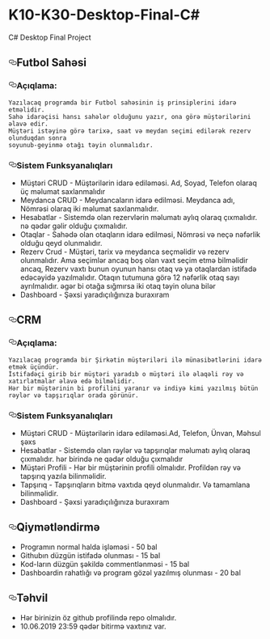 # K10-K30-Desktop-Final-C#
<article class="markdown-body entry-content p-5" itemprop="text">
<p>C# Desktop Final Project</p>
<h1><a id="user-content-futbol-sahəsi" class="anchor" aria-hidden="true" href="#futbol-sahəsi"><svg class="octicon octicon-link" viewBox="0 0 16 16" version="1.1" width="16" height="16" aria-hidden="true"><path fill-rule="evenodd" d="M4 9h1v1H4c-1.5 0-3-1.69-3-3.5S2.55 3 4 3h4c1.45 0 3 1.69 3 3.5 0 1.41-.91 2.72-2 3.25V8.59c.58-.45 1-1.27 1-2.09C10 5.22 8.98 4 8 4H4c-.98 0-2 1.22-2 2.5S3 9 4 9zm9-3h-1v1h1c1 0 2 1.22 2 2.5S13.98 12 13 12H9c-.98 0-2-1.22-2-2.5 0-.83.42-1.64 1-2.09V6.25c-1.09.53-2 1.84-2 3.25C6 11.31 7.55 13 9 13h4c1.45 0 3-1.69 3-3.5S14.5 6 13 6z"></path></svg></a>Futbol Sahəsi</h1>
<h3><a id="user-content-açıqlama" class="anchor" aria-hidden="true" href="#açıqlama"><svg class="octicon octicon-link" viewBox="0 0 16 16" version="1.1" width="16" height="16" aria-hidden="true"><path fill-rule="evenodd" d="M4 9h1v1H4c-1.5 0-3-1.69-3-3.5S2.55 3 4 3h4c1.45 0 3 1.69 3 3.5 0 1.41-.91 2.72-2 3.25V8.59c.58-.45 1-1.27 1-2.09C10 5.22 8.98 4 8 4H4c-.98 0-2 1.22-2 2.5S3 9 4 9zm9-3h-1v1h1c1 0 2 1.22 2 2.5S13.98 12 13 12H9c-.98 0-2-1.22-2-2.5 0-.83.42-1.64 1-2.09V6.25c-1.09.53-2 1.84-2 3.25C6 11.31 7.55 13 9 13h4c1.45 0 3-1.69 3-3.5S14.5 6 13 6z"></path></svg></a>Açıqlama:</h3>
<pre><code>Yazılacaq programda bir Futbol sahəsinin iş prinsiplerini idarə etməlidir.
Sahə idarəçisi hansı sahələr olduğunu yazır, ona görə müştərilərini əlavə edir.
Müştəri istəyinə görə tarixə, saat və meydan seçimi edilərək rezerv olunduqdan sonra
soyunub-geyinmə otağı təyin olunmalıdır.
</code></pre>
<h3><a id="user-content-sistem-funksyanalıqları" class="anchor" aria-hidden="true" href="#sistem-funksyanalıqları"><svg class="octicon octicon-link" viewBox="0 0 16 16" version="1.1" width="16" height="16" aria-hidden="true"><path fill-rule="evenodd" d="M4 9h1v1H4c-1.5 0-3-1.69-3-3.5S2.55 3 4 3h4c1.45 0 3 1.69 3 3.5 0 1.41-.91 2.72-2 3.25V8.59c.58-.45 1-1.27 1-2.09C10 5.22 8.98 4 8 4H4c-.98 0-2 1.22-2 2.5S3 9 4 9zm9-3h-1v1h1c1 0 2 1.22 2 2.5S13.98 12 13 12H9c-.98 0-2-1.22-2-2.5 0-.83.42-1.64 1-2.09V6.25c-1.09.53-2 1.84-2 3.25C6 11.31 7.55 13 9 13h4c1.45 0 3-1.69 3-3.5S14.5 6 13 6z"></path></svg></a>Sistem Funksyanalıqları</h3>
<ul>
<li>Müştəri CRUD - Müştərilərin idarə ediləməsi. Ad, Soyad, Telefon olaraq üç məlumat saxlanmalıdır</li>
<li>Meydanca CRUD - Meydancaların idarə edilməsi. Meydanca adı, Nömrəsi olaraq iki məlumat saxlanmalıdır.</li>
<li>Hesabatlar - Sistemdə olan rezervlərin məlumatı aylıq olaraq çıxmalıdır. nə qədər gəlir olduğu çıxmalıdır.</li>
<li>Otaqlar - Sahədə olan otaqların idarə edilməsi, Nömrəsi və neçə nəfərlik olduğu qeyd olunmalıdır.</li>
<li>Rezerv Crud - Müştəri, tarix və meydanca seçməlidir və rezerv olunmalıdır. Ama seçimlər ancaq boş olan vaxt seçim etmə bilməlidir ancaq,
Rezerv vaxtı bunun oyunun hansı otaq və ya otaqlardan istifadə edəcəyidə yazılmalıdır. Otaqın tutumuna görə 12 nəfərlik otaq sayı ayrılmalıdır. əgər bi otağa sığmırsa iki otaq təyin oluna bilər</li>
<li>Dashboard - Şəxsi yaradıçılığınıza buraxıram</li>
</ul>
<h1><a id="user-content-crm" class="anchor" aria-hidden="true" href="#crm"><svg class="octicon octicon-link" viewBox="0 0 16 16" version="1.1" width="16" height="16" aria-hidden="true"><path fill-rule="evenodd" d="M4 9h1v1H4c-1.5 0-3-1.69-3-3.5S2.55 3 4 3h4c1.45 0 3 1.69 3 3.5 0 1.41-.91 2.72-2 3.25V8.59c.58-.45 1-1.27 1-2.09C10 5.22 8.98 4 8 4H4c-.98 0-2 1.22-2 2.5S3 9 4 9zm9-3h-1v1h1c1 0 2 1.22 2 2.5S13.98 12 13 12H9c-.98 0-2-1.22-2-2.5 0-.83.42-1.64 1-2.09V6.25c-1.09.53-2 1.84-2 3.25C6 11.31 7.55 13 9 13h4c1.45 0 3-1.69 3-3.5S14.5 6 13 6z"></path></svg></a>CRM</h1>
<h3><a id="user-content-açıqlama-1" class="anchor" aria-hidden="true" href="#açıqlama-1"><svg class="octicon octicon-link" viewBox="0 0 16 16" version="1.1" width="16" height="16" aria-hidden="true"><path fill-rule="evenodd" d="M4 9h1v1H4c-1.5 0-3-1.69-3-3.5S2.55 3 4 3h4c1.45 0 3 1.69 3 3.5 0 1.41-.91 2.72-2 3.25V8.59c.58-.45 1-1.27 1-2.09C10 5.22 8.98 4 8 4H4c-.98 0-2 1.22-2 2.5S3 9 4 9zm9-3h-1v1h1c1 0 2 1.22 2 2.5S13.98 12 13 12H9c-.98 0-2-1.22-2-2.5 0-.83.42-1.64 1-2.09V6.25c-1.09.53-2 1.84-2 3.25C6 11.31 7.55 13 9 13h4c1.45 0 3-1.69 3-3.5S14.5 6 13 6z"></path></svg></a>Açıqlama:</h3>
<pre><code>Yazılacaq programda bir Şirkətin müştəriləri ilə münasibətlərini idarə etmək üçündür.
İstifadəçi girib bir müştəri yaradıb o müştəri ilə əlaqəli rəy və xatırlatmalar əlavə edə bilməlidir.
Hər bir müştərinin bi profilini yaranır və indiyə kimi yazılmış bütün rəylər və tapşırıqlar orada görünür.
</code></pre>
<h3><a id="user-content-sistem-funksyanalıqları-1" class="anchor" aria-hidden="true" href="#sistem-funksyanalıqları-1"><svg class="octicon octicon-link" viewBox="0 0 16 16" version="1.1" width="16" height="16" aria-hidden="true"><path fill-rule="evenodd" d="M4 9h1v1H4c-1.5 0-3-1.69-3-3.5S2.55 3 4 3h4c1.45 0 3 1.69 3 3.5 0 1.41-.91 2.72-2 3.25V8.59c.58-.45 1-1.27 1-2.09C10 5.22 8.98 4 8 4H4c-.98 0-2 1.22-2 2.5S3 9 4 9zm9-3h-1v1h1c1 0 2 1.22 2 2.5S13.98 12 13 12H9c-.98 0-2-1.22-2-2.5 0-.83.42-1.64 1-2.09V6.25c-1.09.53-2 1.84-2 3.25C6 11.31 7.55 13 9 13h4c1.45 0 3-1.69 3-3.5S14.5 6 13 6z"></path></svg></a>Sistem Funksyanalıqları</h3>
<ul>
<li>Müştəri CRUD - Müştərilərin idarə ediləməsi.Ad, Telefon, Ünvan, Məhsul şəxs</li>
<li>Hesabatlar -  Sistemdə olan rəylər və tapşırıqlar məlumatı aylıq olaraq çıxmalıdır. hər birində ne qədər olduğu çıxmalıdır</li>
<li>Müştəri Profili - Hər bir müştərinin profili olmalıdır. Profildən rəy və tapşırıq yazıla bilinməlidir.</li>
<li>Tapşırıq - Tapşırıqların bitmə vaxtıda qeyd olunmalıdır. Və tamamlana bilinməlidir.</li>
<li>Dashboard - Şəxsi yaradıçılığınıza buraxıram</li>
</ul>
<h1><a id="user-content-qiymətləndirmə" class="anchor" aria-hidden="true" href="#qiymətləndirmə"><svg class="octicon octicon-link" viewBox="0 0 16 16" version="1.1" width="16" height="16" aria-hidden="true"><path fill-rule="evenodd" d="M4 9h1v1H4c-1.5 0-3-1.69-3-3.5S2.55 3 4 3h4c1.45 0 3 1.69 3 3.5 0 1.41-.91 2.72-2 3.25V8.59c.58-.45 1-1.27 1-2.09C10 5.22 8.98 4 8 4H4c-.98 0-2 1.22-2 2.5S3 9 4 9zm9-3h-1v1h1c1 0 2 1.22 2 2.5S13.98 12 13 12H9c-.98 0-2-1.22-2-2.5 0-.83.42-1.64 1-2.09V6.25c-1.09.53-2 1.84-2 3.25C6 11.31 7.55 13 9 13h4c1.45 0 3-1.69 3-3.5S14.5 6 13 6z"></path></svg></a>Qiymətləndirmə</h1>
<ul>
<li>Programın normal halda işləməsi - 50 bal</li>
<li>Githubın düzgün istifadə olunması - 15 bal</li>
<li>Kod-ların düzgün şəkildə commentlənməsi - 15 bal</li>
<li>Dashboardin rahatlığı və program gözəl yazılmış olunması - 20 bal</li>
</ul>
<h1><a id="user-content-təhvil" class="anchor" aria-hidden="true" href="#təhvil"><svg class="octicon octicon-link" viewBox="0 0 16 16" version="1.1" width="16" height="16" aria-hidden="true"><path fill-rule="evenodd" d="M4 9h1v1H4c-1.5 0-3-1.69-3-3.5S2.55 3 4 3h4c1.45 0 3 1.69 3 3.5 0 1.41-.91 2.72-2 3.25V8.59c.58-.45 1-1.27 1-2.09C10 5.22 8.98 4 8 4H4c-.98 0-2 1.22-2 2.5S3 9 4 9zm9-3h-1v1h1c1 0 2 1.22 2 2.5S13.98 12 13 12H9c-.98 0-2-1.22-2-2.5 0-.83.42-1.64 1-2.09V6.25c-1.09.53-2 1.84-2 3.25C6 11.31 7.55 13 9 13h4c1.45 0 3-1.69 3-3.5S14.5 6 13 6z"></path></svg></a>Təhvil</h1>
<ul>
<li>Hər birinizin öz github profilində repo olmalıdır.</li>
<li>10.06.2019 23:59 qədər bitirmə vaxtınız var.</li>
</ul>
</article>
